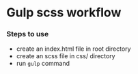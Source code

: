 # Gulp scss workflow

### Steps to use
- create an index.html file in root directory
- create an scss file in css/ directory
- run `gulp` command
